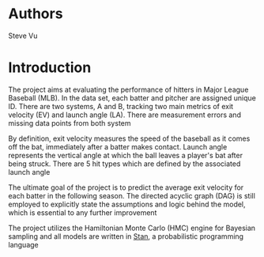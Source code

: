 # Authors

Steve Vu

# Introduction

The project aims at evaluating the performance of hitters in Major League Baseball (MLB). In 
the data set, each batter and pitcher are assigned unique ID. There are two systems, A and B, 
tracking two main metrics of exit velocity (EV) and launch angle (LA). There are measurement 
errors and missing data points from both system

By definition, exit velocity measures the speed of the baseball as it comes off the bat, 
immediately after a batter makes contact. Launch angle represents the vertical angle at which 
the ball leaves a player's bat after being struck. There are 5 hit types which are defined by 
the associated launch angle

The ultimate goal of the project is to predict the average exit velocity for each batter in the 
following season. The directed acyclic graph (DAG) is still employed to explicitly state the
assumptions and logic behind the model, which is essential to any further improvement

The project utilizes the Hamiltonian Monte Carlo (HMC) engine for Bayesian sampling and all models
are written in [Stan](https://mc-stan.org), a probabilistic programming language